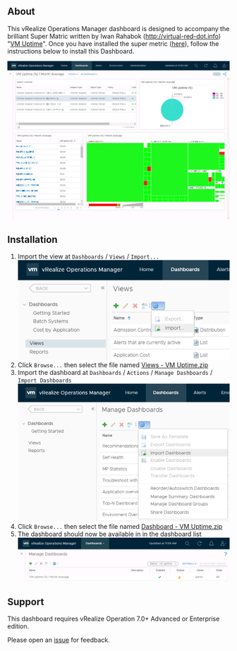 <h2>About</h2>

<p>This vRealize Operations Manager dashboard is designed to accompany the brilliant Super Matric written by Iwan Rahabok (<a href="http://virtual-red-dot.info">http://virtual-red-dot.info</a>) "<a href="https://code.vmware.com/samples/5681/vm-uptime-">VM Uptime</a>". Once you have installed the super metric (<a href="https://code.vmware.com/samples/5681/vm-uptime-">here</a>), follow the instructions below to install this Dashboard.</p>
<a href="https://github.com/GaryFlynn/vrops-dashboards-vm-uptime/raw/master/Sample_Dashboard.png" target="_blank"><img alt="Sample Dashboard" src="https://github.com/GaryFlynn/vrops-dashboards-vm-uptime/raw/master/Sample_Dashboard.png" /></a>

<h2>Installation</h2>

<ol>
	<li>Import the view at <code>Dashboards</code> / <code>Views</code> / <code>Import...</code><br />
	<a href="https://github.com/GaryFlynn/vrops-dashboards-vm-uptime/raw/master/Import_View.png" target="_blank"><img alt="Import View" src="https://github.com/GaryFlynn/vrops-dashboards-vm-uptime/raw/master/Import_View.png" /></a></li>
	<li>Click <code>Browse...</code> then select the file named <a href="https://github.com/GaryFlynn/vrops-dashboards-vm-uptime/raw/master/Views%20-%20VM%20Uptime.zip" target="_blank">Views - VM Uptime.zip</a></li>
	<li>Import the dashboard at <code>Dashboards</code> / <code>Actions</code> / <code>Manage Dashboards</code> / <code>Import Dashboards</code><br />
	<a href="https://github.com/GaryFlynn/vrops-dashboards-vm-uptime/raw/master/Import_Dashboard.png" target="_blank"><img alt="Import Dashboard" src="https://github.com/GaryFlynn/vrops-dashboards-vm-uptime/raw/master/Import_Dashboard.png" /></a></li>
	<li>Click <code>Browse...</code> then select the file named <a href="https://github.com/GaryFlynn/vrops-dashboards-vm-uptime/raw/master/Dashboard%20-%20VM%20Uptime.zip" target="_blank">Dashboard - VM Uptime.zip</a></li>
	<li>The dashboard should now be available in in the dashboard list<br />
	<a href="https://github.com/GaryFlynn/vrops-dashboards-vm-uptime/raw/master/Manage_Dashboards.png" target="_blank"><img alt="Manage Dashboards" src="https://github.com/GaryFlynn/vrops-dashboards-vm-uptime/raw/master/Manage_Dashboards.png" /></a></li>
</ol>

<h2>Support</h2>

<p>This dashboard requires vRealize Operation 7.0+ Advanced or Enterprise edition.</p>

<p>Please open an <a href="https://github.com/GaryFlynn/vrops-dashboards-vm-uptime/issues" target="_blank">issue</a> for feedback.</p>